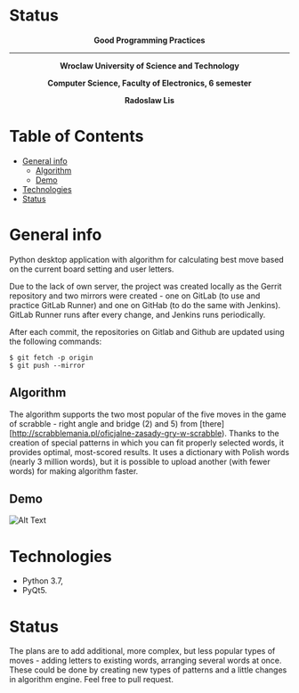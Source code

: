  <a name="stat"></a>
# Status
**<p align="center"> Good Programming Practices </p>**
_________________________________
**<p align="center"> Wroclaw University of Science and Technology </p>**
**<p align="center"> Computer Science, Faculty of Electronics, 6 semester </p>**
**<p align="center"> Radoslaw Lis </p>**

# Table of Contents
- [General info](#desc)
  *  [Algorithm](#alg)
  *  [Demo](#sc)
- [Technologies](#tech)
- [Status](#stat)

 <a name="desc"></a>
# General info
Python desktop application with algorithm for calculating best move based on the current board setting and user letters.

Due to the lack of own server, the project was created locally as the Gerrit repository and two mirrors were created - one on GitLab (to use and practice GitLab Runner) and one on GitHab (to do the same with Jenkins). GitLab Runner runs after every change, and Jenkins runs periodically.

After each commit, the repositories on Gitlab and Github are updated using the following commands:
```
$ git fetch -p origin
$ git push --mirror
```
 <a name="alg"></a>
## Algorithm
The algorithm supports the two most popular of the five moves in the game of scrabble - right angle and bridge (2) and 5) from [there][http://scrabblemania.pl/oficjalne-zasady-gry-w-scrabble). Thanks to the creation of special patterns in which you can fit properly selected words, it provides optimal, most-scored results. It uses a dictionary with Polish words (nearly 3 million words), 
but it is possible to upload another (with fewer words) for making algorithm faster.
 <a name="sc"></a>
## Demo
![Alt Text](https://s6.gifyu.com/images/gif-minuta.gif)

 <a name="tech"></a>
# Technologies
- Python 3.7,
- PyQt5.

 <a name="stat"></a>
# Status
The plans are to add additional, more complex, but less popular types of moves - adding letters to existing words, arranging several words at once. These could be done by creating new types of patterns and a little changes in algorithm engine. Feel free to pull request.


